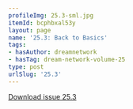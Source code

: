 ```yaml
---
profileImg: 25.3-sml.jpg
itemId: bcphbxal53y
layout: page
name: '25.3: Back to Basics'
tags:
- hasAuthor: dreamnetwork
- hasTag: dream-network-volume-25
type: post
urlSlug: '25.3'
---
```

<a href="../files/pdfs/Volume_25/25.3_back_to_basics.pdf" download="">Download issue 25.3</a>
